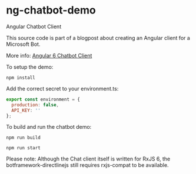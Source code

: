 # ng-chatbot-demo

Angular Chatbot Client

This source code is part of a blogpost about creating an Angular client for a Microsoft Bot.

More info: [Angular 6 Chatbot Client](https://yuriburger.net/)

To setup the demo:

`npm install`

Add the correct secret to your environment.ts:
```javascript
export const environment = {
  production: false,
  API_KEY: ''
};
```

To build and run the chatbot demo: 

`npm run build`

`npm run start`

Please note: Although the Chat client itself is written for RxJS 6, the botframework-directlinejs still requires rxjs-compat to be available.
